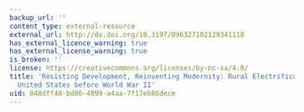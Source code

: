 ```yaml
---
backup_url: ''
content_type: external-resource
external_url: http://dx.doi.org/10.3197/096327102129341118
has_external_licence_warning: true
has_external_license_warning: true
is_broken: ''
license: https://creativecommons.org/licenses/by-nc-sa/4.0/
title: 'Resisting Development, Reinventing Modernity: Rural Electrification in the
  United States before World War II'
uid: 048dff40-bd06-4099-a4aa-7f17eb86dece
---
```

